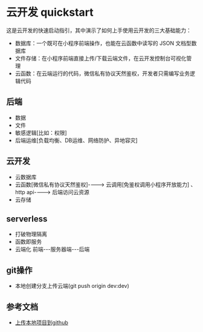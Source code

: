 # 云开发 quickstart

这是云开发的快速启动指引，其中演示了如何上手使用云开发的三大基础能力：

- 数据库：一个既可在小程序前端操作，也能在云函数中读写的 JSON 文档型数据库
- 文件存储：在小程序前端直接上传/下载云端文件，在云开发控制台可视化管理
- 云函数：在云端运行的代码，微信私有协议天然鉴权，开发者只需编写业务逻辑代码

## 后端

- 数据
- 文件
- 敏感逻辑[比如：权限]
- 后端运维[负载均衡、DB运维、网络防护、异地容灾]

## 云开发

- 云数据库
- 云函数[微信私有协议天然鉴权]----> 云调用[免鉴权调用小程序开放能力] 、http api----> 后端访问云资源
- 云存储

## serverless

- 打破物理隔离
- 函数即服务
- 云端化
前端---服务器端---后端

## git操作

- 本地创建分支上传云端(git push origin dev:dev)

## 参考文档

- [上传本地项目到github](https://www.cnblogs.com/smfx1314/p/8426115.html)